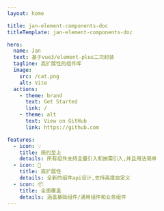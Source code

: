 ```yaml
---
layout: home

title: jan-element-components-doc
titleTemplate: jan-element-components-doc

hero:
  name: Jan
  text: 基于vue3/element-plus二次封装
  tagline: 高扩展性的组件库
  image:
    src: /cat.png
    alt: Vite
  actions:
    - theme: brand
      text: Get Started
      link: /
    - theme: alt
      text: View on GitHub
      link: https://github.com

features:
  - icon: 💡
    title: 简约至上
    details: 所有组件支持全量引入和按需引入,并且用法简单
  - icon: 🔩
    title: 高扩展性
    details: 全新的组件api设计,支持高度自定义
  - icon: 📦
    title: 全面覆盖
    details: 涵盖基础组件/通用组件和业务组件
---
```


